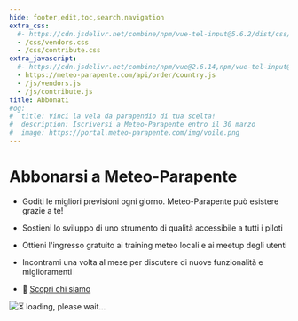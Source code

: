 ```yaml
---
hide: footer,edit,toc,search,navigation
extra_css:
  #- https://cdn.jsdelivr.net/combine/npm/vue-tel-input@5.6.2/dist/css/component.min.css,npm/vue-tel-input@5.6.2/dist/css/sprite.min.css
  - /css/vendors.css
  - /css/contribute.css
extra_javascript:
  #- https://cdn.jsdelivr.net/combine/npm/vue@2.6.14,npm/vue-tel-input@5.6.2/dist/vue-tel-input.umd.min.js,npm/vue-resource@1.5.3/dist/vue-resource.min.js
  - https://meteo-parapente.com/api/order/country.js
  - /js/vendors.js
  - /js/contribute.js
title: Abbonati
#og:
#  title: Vinci la vela da parapendio di tua scelta!
#  description: Iscriversi a Meteo-Parapente entro il 30 marzo
#  image: https://portal.meteo-parapente.com/img/voile.png
---
```


# Abbonarsi a Meteo-Parapente
 
- Goditi le migliori previsioni ogni giorno. Meteo-Parapente può esistere grazie a te!
 
- Sostieni lo sviluppo di uno strumento di qualità accessibile a tutti i piloti
 
- Ottieni l'ingresso gratuito ai training meteo locali e ai meetup degli utenti
 
- Incontrami una volta al mese per discutere di nuove funzionalità e miglioramenti

- 👋 <a href="/it/about-us/" target="_blank">Scopri chi siamo</a>

<script>
  const mp_form_locale = {
    locale: `it`,
    locale_paypal: `it_IT`,
    default_country: `IT`,
    product_contributor_title: `Contributore`,
    product_contributor_description: `3€ al mese <small>(12 mesi)</small>`,
    product_supporter_title: `Supporto`,
    product_supporter_description: `5€ al mese <small>(12 mesi)</small>`,
    product_small_text: `Pagamento unico di €### per 12 mesi. Nessun rinnovo`,
    header_coordinates: `Su di te`,
    email: `Email`,
    mobile_phone: `Cellulare`,
    mobile_phone_small_text: `Solo usato per ricevere il tuo codice di accesso e per resettarlo nel caso tu lo perda. Se non hai un cellulare, contatta support@meteo-parapente.com`,
    payment_method: `Metodo di pagamento`,
    payment_card: `Carta di credito / Carta di debito`,
    payment_proceed: `Procedi al pagamento ►`,
    terms_approval: `Procedendo al pagamento, accetti e acconsenti alle <a href="/it/legal/#terms" target="_blank">Condizioni Generali d'Uso di Meteo-Parapente</a>, le <a href="/it/legal/#membership" target="_blank">Condizioni di abbonamento specifiche</a> e la <a href="/it/privacy/" target="_blank">Politica sulla riservatezza</a>. `,
    error_email: `Indirizzo e-mail non è valido`,
    error_phone: `Il numero di telefono non è valido`,
    error_request: `Errore: impossibile raggiungere il server. Controlla la tua connessione e riprova`,
    need_help: `Hai bisogno di aiuto?`,
    email_us: `Scrivi un'email a <strong>support@meteo-parapente.com</strong>`,
    payment_declined: `La sua banca ha rifiutato il pagamento. Si prega di riprovare.`,
    payment_sepa: `Bonifico bancario SEPA`,
    note_transfer: `<u>Pagamento tramite bonifico bancario:</u> <strong>Nella pagina successiva, vi forniremo un riferimento per il pagamento.</strong> (example :  RF12-1234-1234-1234). <strong>È necessario indicare il riferimento quando si effettua il bonifico</strong>. Se si dimentica di indicare il riferimento, il denaro verrà automaticamente rimborsato e l'accesso non potrà essere attivato.`,
    note_paypal: `<u>Pagamento con PayPal :</u> Per comodità, offriamo il servizio PayPal. Ma se è possibile, vi consigliamo di utilizzare un altro metodo di pagamento. Le tariffe applicate da PayPal sono eccessivamente elevate. Sono sicuro che preferiresti aiutare Meteo-Parapente piuttosto che PayPal :)`,
    email_confirm: `Non ci sono errori di battitura nel mio indirizzo e-mail. Ho controllato due volte.`,
    error_email_confirm: `Selezionare la casella`
  };
</script>
<div id="app">
  <p v-if="!ready"><img src="/img/load.gif" class="loading" alt="⏳ loading, please wait..." /></p>
</div>